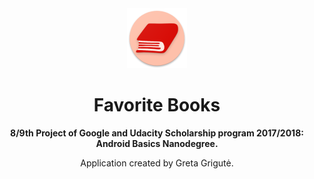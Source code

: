 <div align="center"><img src="app/src/main/res/mipmap-xhdpi/ic_launcher_round.png"></div>
<h1 align="center">Favorite Books</h1>
<p align="center"><strong>8/9th Project of Google and Udacity Scholarship program 2017/2018: Android Basics Nanodegree.</strong></p>
<p align="center">Application created by Greta Grigutė.</p>
